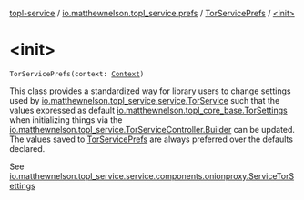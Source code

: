 [topl-service](../../index.md) / [io.matthewnelson.topl_service.prefs](../index.md) / [TorServicePrefs](index.md) / [&lt;init&gt;](./-init-.md)

# &lt;init&gt;

`TorServicePrefs(context: `[`Context`](https://developer.android.com/reference/android/content/Context.html)`)`

This class provides a standardized way for library users to change settings used
by [io.matthewnelson.topl_service.service.TorService](#) such that the values expressed
as default [io.matthewnelson.topl_core_base.TorSettings](../../../topl-core-base/io.matthewnelson.topl_core_base/-tor-settings/index.md) when initializing things via
the [io.matthewnelson.topl_service.TorServiceController.Builder](../../io.matthewnelson.topl_service/-tor-service-controller/-builder/index.md) can be updated. The
values saved to [TorServicePrefs](index.md) are always preferred over the defaults declared.

See [io.matthewnelson.topl_service.service.components.onionproxy.ServiceTorSettings](#)

